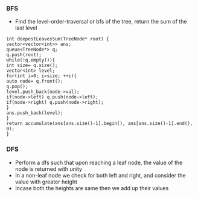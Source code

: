 ### BFS
* Find the level-order-traversal or bfs of the tree, return the sum of the last level
```
int deepestLeavesSum(TreeNode* root) {
vector<vector<int>> ans;
queue<TreeNode*> q;
q.push(root);
while(!q.empty()){
int size= q.size();
vector<int> level;
for(int i=0; i<size; ++i){
auto node= q.front();
q.pop();
level.push_back(node->val);
if(node->left) q.push(node->left);
if(node->right) q.push(node->right);
}
ans.push_back(level);
}
return accumulate(ans[ans.size()-1].begin(), ans[ans.size()-1].end(), 0);
}
```
### DFS
* Perform a dfs such that upon reaching a leaf node, the value of the node is returned with unity
* In a non-leaf node we check for both left and right, and consider the value with greater height
* Incase both the heights are same then we add up their values
